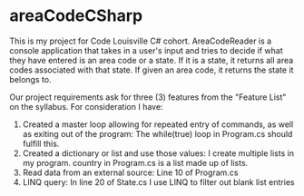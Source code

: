 # areaCodeCSharp

This is my project for Code Louisville C# cohort. 
AreaCodeReader is a console application that takes in a user's input and tries to decide if what they have entered is an area code or a state. If it is a state, it returns all area codes associated with that state. If given an area code, it returns the state it belongs to.

Our project requirements ask for three (3) features from the "Feature List" on the syllabus. For consideration I have:
1) Created a master loop allowing for repeated entry of commands, as well as exiting out of the program: The while(true) loop in Program.cs should fulfill this.
2) Created a dictionary or list and use those values: I create multiple lists in my program. country in Program.cs is a list made up of lists.
3) Read data from an external source: Line 10 of Program.cs
4) LINQ query: In line 20 of State.cs I use LINQ to filter out blank list entries
